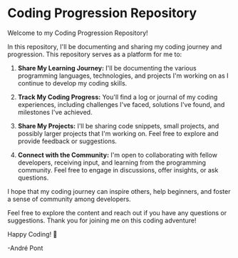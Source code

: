 # Coding Progression Repository

Welcome to my Coding Progression Repository!

In this repository, I'll be documenting and sharing my coding journey and progression. This repository serves as a platform for me to:

1. **Share My Learning Journey:** I'll be documenting the various programming languages, technologies, and projects I'm working on as I continue to develop my coding skills.

2. **Track My Coding Progress:** You'll find a log or journal of my coding experiences, including challenges I've faced, solutions I've found, and milestones I've achieved.

3. **Share My Projects:** I'll be sharing code snippets, small projects, and possibly larger projects that I'm working on. Feel free to explore and provide feedback or suggestions.

4. **Connect with the Community:** I'm open to collaborating with fellow developers, receiving input, and learning from the programming community. Feel free to engage in discussions, offer insights, or ask questions.

I hope that my coding journey can inspire others, help beginners, and foster a sense of community among developers.

Feel free to explore the content and reach out if you have any questions or suggestions. Thank you for joining me on this coding adventure!

Happy Coding! 🚀

-André Pont